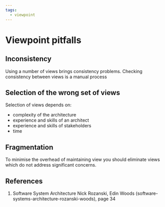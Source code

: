 ```yaml
---
tags:
  - viewpoint
---
```

# Viewpoint pitfalls

## Inconsistency
Using a number of views brings consistency problems. Checking consistency between views is a manual process
## Selection of the wrong set of views
Selection of views depends on:
- complexity of the architecture
- experience and skills of an architect
- experience and skills of stakeholders
- time 
## Fragmentation
To minimise the overhead of maintaining view you should eliminate views which  do not address significant concerns.

## References
1. Software System Architecture Nick Rozanski,  Edin Woods (software-systems-architecture-rozanski-woods), page 34
